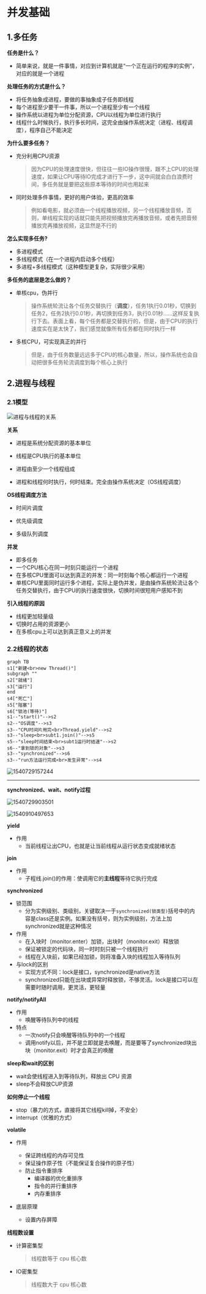 # 并发基础

## 1.多任务

**任务是什么？**

* 简单来说，就是一件事情，对应到计算机就是“一个正在运行的程序的实例”，对应的就是一个进程

**处理任务的方式是什么？**

* 将任务抽象成进程，要做的事抽象成子任务即线程
* 每个进程至少要干一件事，所以一个进程至少有一个线程
* 操作系统以进程为单位分配资源，CPU以线程为单位进行执行
* 线程什么时候执行，执行多长时间，这完全由操作系统决定（进程、线程调度），程序自己不能决定

**为什么要多任务？**

* 充分利用CPU资源

  > 因为CPU的处理速度很快，但往往一些IO操作很慢，跟不上CPU的处理速度，如果让CPU等待IO完成才进行下一步，这中间就会白白浪费时间，多任务就是要把这些原本等待的时间也用起来

* 同时处理多件事情，更好的用户体验，更高的效率

  > 例如看电影，就必须由一个线程播放视频，另一个线程播放音频，否则，单线程实现的话就只能先把视频播放完再播放音频，或者先把音频播放完再播放视频，这显然是不行的

**怎么实现多任务?**

- 多进程模式
- 多线程模式（在一个进程内启动多个线程）
- 多进程+多线程模式（这种模型更复杂，实际很少采用）

**多任务的底层是怎么做的？**

* 单核cpu，伪并行

  >操作系统轮流让各个任务交替执行（**调度**），任务1执行0.01秒，切换到任务2，任务2执行0.01秒，再切换到任务3，执行0.01秒……这样反复执行下去。表面上看，每个任务都是交替执行的，但是，由于CPU的执行速度实在是太快了，我们感觉就像所有任务都在同时执行一样

* 多核CPU，可实现真正的并行

  > 但是，由于任务数量远远多于CPU的核心数量，所以，操作系统也会自动把很多任务轮流调度到每个核心上执行


## 2.进程与线程

### 2.1模型

![进程与线程的关系](assets\1540558139075.png)



**关系**

- 进程是系统分配资源的基本单位

- 线程是CPU执行的基本单位
- 进程由至少一个线程组成
- 进程和线程何时执行，何时结束。完全由操作系统决定（OS线程调度）

**OS线程调度方法**

* 时间片调度

* 优先级调度

* 多级队列调度

**并发**

* 即多任务
* 一个CPU核心在同一时刻只能运行一个进程
* 在多核CPU里面可以达到真正的并发：同一时刻每个核心都运行一个进程
* 单核CPU里面同时运行多个进程，实际上是伪并发，是由操作系统轮流让各个任务交替执行，由于CPU的执行速度很快，切换时间很短用户感知不到

**引入线程的原因**

* 线程更加轻量级
* 切换时占用的资源更小
* 在多核cpu上可以达到真正意义上的并发



### 2.2线程的状态



```mermaid
graph TB
s1["新建<br>new Thread()"]
subgraph ""
s2["就绪"]
s3["运行"]
end
s4["死亡"]
s5["阻塞"]
s6["锁池(等待)"]
s1--"start()"-->s2
s2--"OS调度"-->s3
s3--"CPU时间片用完<br>Thread.yield"-->s2
s3--"sleep<br>subt1.join()"-->s5
s5--"sleep时间结束<br>subt1运行时结速"-->s2
s6--"拿到锁的对象"-->s3
s3--"synchronized"-->s6
s3--"run方法运行完成<br>发生异常"-->s4

```



![1540729157244](assets/1540729157244.png)

---

**synchronized、wait、notify过程**

![1540729903501](assets/1540729903501.png)



![1540910497653](assets/1540910540977.png)



**yield**

- 作用
  - 当前线程让出CPU，也就是让当前线程从运行状态变成就绪状态

**join**

- 作用
  - 子程线.join()的作用：使调用它的**主线程**等待它执行完成

**synchronized**

* 锁范围
  * 分为实例级别、类级别，关键取决一于`synchronized(锁类型)`括号中的内容是class还是实例。如果没有括号，则为实例级别，方法上加synchronized就是这种情况
* 作用
  * 在入块时（monitor.enter）加锁，出块时（monitor.exit）释放锁
  * 保证被锁定的代码块，同一时时刻只被一个线程执行
  * 线程在入块前，如果已经加锁，则将准备入块的线程加入等待队列
* 与lock的区别
  * 实现方式不同：lock是接口，synchronized是native方法
  * synchronized只能在出块或异常时释放锁，不够灵活。lock是接口可以在需要时随时调用，更灵活，更轻量

**notify/notifyAll**

- 作用
  - 唤醒等待队列中的线程
- 特点
  - 一次notify只会唤醒等待队列中的一个线程
  - 调用notify以后，并不是立即就是去唤醒，而是要等了synchronized块出块（monitor.exit）时才会真正的唤醒

**sleep和wait的区别**

- wait会使线程进入到等待队列，释放出 CPU 资源
- sleep不会释放CUP资源

**如何停止一个线程**

* stop（暴力的方式，直接将其它线程kill掉，不安全）
* interrupt（优雅的方式）

**volatile**

- 作用
  - 保证跨线程的内存可见性
  - 保证操作原子性（不能保证复合操作的原子性）  
  - 防止指令重排序
    * 编译器的优化重排序
    * 指令的并行重排序
    * 内存重排序

- 底层原理
  - 设置内存屏障

**线程数设置**

- 计算密集型

  > 线程数等于 cpu 核心数

- IO密集型

  > 线程数大于 cpu 核心数